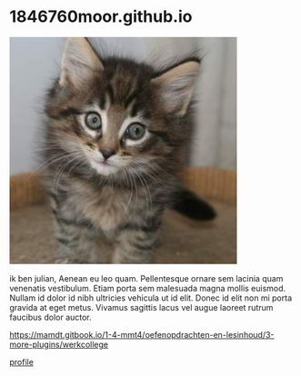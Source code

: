 # 1846760moor.github.io


![kitten](400.jpeg)

ik ben julian, Aenean eu leo quam. Pellentesque ornare sem lacinia quam venenatis vestibulum. Etiam porta sem malesuada magna mollis euismod. Nullam id dolor id nibh ultricies vehicula ut id elit. Donec id elit non mi porta gravida at eget metus. Vivamus sagittis lacus vel augue laoreet rutrum faucibus dolor auctor.

https://mamdt.gitbook.io/1-4-mmt4/oefenopdrachten-en-lesinhoud/3-more-plugins/werkcollege

[profile](https://github.com/JuliandeMoor)
